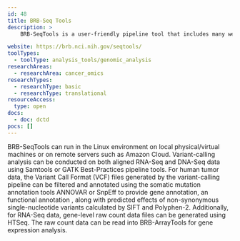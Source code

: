 ```yaml
---
id: 48
title: BRB-Seq Tools
description: >
    BRB-SeqTools is a user-friendly pipeline tool that includes many well-known software applications designed to help general scientists preprocess and analyze Next Generation Sequencing (NGS) data. It supports the importing and preprocessing of both RNA-Seq and DNA-Seq data, in either FASTQ or BAM file format.

website: https://brb.nci.nih.gov/seqtools/
toolTypes:
  - toolType: analysis_tools/genomic_analysis
researchAreas:
  - researchArea: cancer_omics
researchTypes:
  - researchType: basic
  - researchType: translational
resourceAccess:
  type: open
docs:
  - doc: dctd
pocs: []
---
```

BRB-SeqTools can run in the Linux environment on local physical/virtual machines or on remote servers such as Amazon Cloud. Variant-calling analysis can be conducted on both aligned RNA-Seq and DNA-Seq data using Samtools or GATK  Best-Practices pipeline tools. For human tumor data, the Variant Call Format (VCF) files generated by the variant-calling pipeline can be filtered and annotated using the somatic mutation annotation tools ANNOVAR or SnpEff to provide gene annotation,  an functional annotation , along with predicted effects of non-synonymous single-nucleotide variants calculated by SIFT and Polyphen-2. Additionally, for RNA-Seq data, gene-level raw count data files can be generated using HTSeq. The raw count data can be read into BRB-ArrayTools for gene expression analysis.